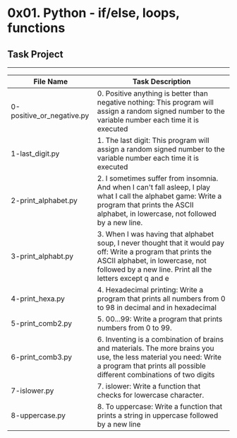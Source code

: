 # 0x01. Python - if/else, loops, functions

## Task Project
---
File Name|Task Description
---|---
0-positive_or_negative.py | 0. Positive anything is better than negative nothing: This program will assign a random signed number to the variable number each time it is executed
1-last_digit.py | 1. The last digit: This program will assign a random signed number to the variable number each time it is executed
2-print_alphabet.py | 2. I sometimes suffer from insomnia. And when I can't fall asleep, I play what I call the alphabet game: Write a program that prints the ASCII alphabet, in lowercase, not followed by a new line.
3-print_alphabt.py | 3. When I was having that alphabet soup, I never thought that it would pay off: Write a program that prints the ASCII alphabet, in lowercase, not followed by a new line. Print all the letters except q and e
4-print_hexa.py | 4. Hexadecimal printing: Write a program that prints all numbers from 0 to 98 in decimal and in hexadecimal
5-print_comb2.py | 5. 00...99: Write a program that prints numbers from 0 to 99.
6-print_comb3.py | 6. Inventing is a combination of brains and materials. The more brains you use, the less material you need: Write a program that prints all possible different combinations of two digits
7-islower.py | 7. islower: Write a function that checks for lowercase character.
8-uppercase.py | 8. To uppercase: Write a function that prints a string in uppercase followed by a new line